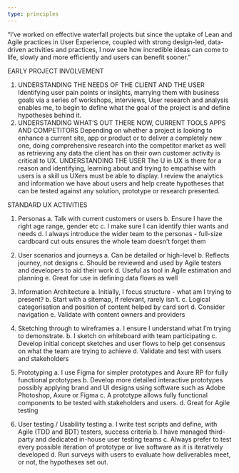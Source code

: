 ```yaml
---
type: principles
---
```

“I’ve worked on effective waterfall projects but since the uptake of Lean and Agile practices in User Experience, coupled with strong design-led, data-driven activities and practices, I now see how incredible ideas can come to life, slowly and more efficiently and users can benefit sooner.”

EARLY PROJECT INVOLVEMENT
1.	UNDERSTANDING THE NEEDS OF THE CLIENT AND THE USER
Identifying user pain points or insights, marrying them with business goals via a series of workshops, interviews, User research and analysis enables me, to begin to define what the goal of the project is and define hypotheses behind it.
2.	UNDERSTANDING WHAT’S OUT THERE NOW, CURRENT TOOLS APPS AND COMPETITORS
Depending on whether a project is looking to enhance a current site, app or product or to deliver a completely new one, doing comprehensive research into the competitor market as well as retrieving any data the client has on their own customer activity is critical to UX.
UNDERSTANDING THE USER
The U in UX is there for a reason and identifying, learning about and trying to empathise with users is a skill us UXers must be able to display. I review the analytics and information we have about users and help create hypotheses that can be tested against any solution, prototype or research presented.


STANDARD UX ACTIVITIES

1.	Personas
a.	Talk with current customers or users
b.	Ensure I have the right age range, gender etc
c.	I make sure I can identify thier wants and needs
d.	I always introduce the wider team to the personas - full-size cardboard cut outs ensures the whole team doesn’t forget them

2.	User scenarios and journeys
a.	Can be detailed or high-level
b.	Reflects journey, not designs
c.	Should be reviewed and used by Agile testers and developers to aid their work
d.	Useful as tool in Agile estimation and planning
e.	Great for use in defining data flows as well

3.	Information Architecture
a.	Initially, I focus structure - what am I trying to present?
b.	Start with a sitemap, if relevant, rarely isn’t.
c.	Logical categorisation and position of content helped by card sort
d.	Consider navigation
e.	Validate with content owners and providers

4.	Sketching through to wireframes
a.	I ensure I understand what I’m trying to demonstrate.
b.	I sketch on whiteboard with team participating
c.	Develop initial concept sketches and user flows to help get consensus on what the team are trying to achieve
d.	Validate and test with users and stakeholders

5.	Prototyping
a.	I use Figma for simpler prototypes and Axure RP for fully functional prototypes
b.	Develop more detailed interactive prototypes possibly applying brand and UI designs using software such as Adobe Photoshop, Axure or Figma
c.	A prototype allows fully functional components to be tested with stakeholders and users.
d.	Great for Agile testing

6.	User testing / Usability testing
a.	I write test scripts and define, with Agile (TDD and BDT) testers, success criteria
b.	I have managed third-party and dedicated in-house user testing teams
c.	Always prefer to test every possible iteration of prototype or live software as it is iteratively developed
d.	Run surveys with users to evaluate how deliverables meet, or not, the hypotheses set out.
